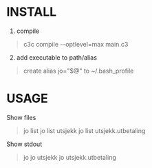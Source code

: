 # INSTALL
1. compile
> c3c compile --optlevel=max main.c3

2. add executable to path/alias
> create alias jo="$@" to ~/.bash_profile

# USAGE
Show files

> jo list
> jo list utsjekk
> jo list utsjekk.utbetaling

Show stdout

> jo 
> jo utsjekk
> jo utsjekk.utbetaling
